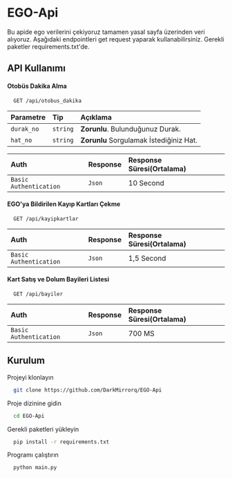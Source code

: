 # EGO-Api

Bu apide ego verilerini çekiyoruz tamamen yasal sayfa üzerinden veri alıyoruz. Aşağıdaki endpointleri get request yaparak kullanabilirsiniz. Gerekli paketler requirements.txt'de.


## API Kullanımı

#### Otobüs Dakika Alma
```http
  GET /api/otobus_dakika
```

| Parametre | Tip     | Açıklama                |
| :-------- | :------- | :------------------------- |
| `durak_no` | `string` | **Zorunlu**. Bulunduğunuz Durak. 
| `hat_no` | `string` | **Zorunlu** Sorgulamak İstediğiniz Hat.  


| Auth | Response     | Response Süresi(Ortalama)                |
| :-------- | :------- | :------------------------- |
| `Basic Authentication` | `Json` | 10 Second |

#### EGO'ya Bildirilen Kayıp Kartları Çekme

```http
  GET /api/kayipkartlar
```

| Auth | Response     | Response Süresi(Ortalama)                |
| :-------- | :------- | :------------------------- |
| `Basic Authentication` | `Json` | 1,5 Second |

#### Kart Satış ve Dolum Bayileri Listesi

```http
  GET /api/bayiler
```

| Auth | Response     | Response Süresi(Ortalama)                |
| :-------- | :------- | :------------------------- |
| `Basic Authentication` | `Json` | 700 MS |






  
## Kurulum

Projeyi klonlayın

```bash
  git clone https://github.com/DarkMirrorq/EGO-Api
```

Proje dizinine gidin

```bash
  cd EGO-Api
```

Gerekli paketleri yükleyin

```bash
  pip install -r requirements.txt
```

Programı çalıştırın

```bash
  python main.py
```

  